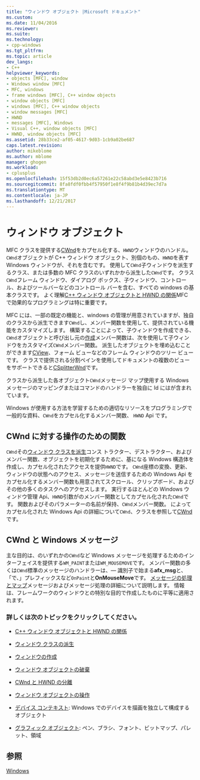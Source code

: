 ```yaml
---
title: "ウィンドウ オブジェクト |Microsoft ドキュメント"
ms.custom: 
ms.date: 11/04/2016
ms.reviewer: 
ms.suite: 
ms.technology:
- cpp-windows
ms.tgt_pltfrm: 
ms.topic: article
dev_langs:
- C++
helpviewer_keywords:
- objects [MFC], window
- Windows window [MFC]
- MFC, windows
- frame windows [MFC], C++ window objects
- window objects [MFC]
- windows [MFC], C++ window objects
- window messages [MFC]
- HWND
- messages [MFC], Windows
- Visual C++, window objects [MFC]
- HWND, window objects [MFC]
ms.assetid: 28b33ce2-af05-4617-9d03-1cb9a02be687
caps.latest.revision: 
author: mikeblome
ms.author: mblome
manager: ghogen
ms.workload:
- cplusplus
ms.openlocfilehash: 15f53db2d0ec6a57261e22c58abd3e5e8423b716
ms.sourcegitcommit: 8fa8fdf0fbb4f57950f1e8f4f9b81b4d39ec7d7a
ms.translationtype: MT
ms.contentlocale: ja-JP
ms.lasthandoff: 12/21/2017
---
```

# <a name="window-objects"></a>ウィンドウ オブジェクト
MFC クラスを提供する[CWnd](../mfc/reference/cwnd-class.md)をカプセル化する、`HWND`ウィンドウのハンドル。 `CWnd`オブジェクトが C++ ウィンドウ オブジェクト、別個のもの、`HWND`を表す Windows ウィンドウが、それを含むです。 使用して`CWnd`子ウィンドウを派生するクラス、または多数の MFC クラスのいずれかから派生した`CWnd`です。 クラス`CWnd`フレーム ウィンドウ、ダイアログ ボックス、子ウィンドウ、コントロール、およびツールバーなどのコントロール バーを含む、すべての windows の基本クラスです。 よく理解[C++ ウィンドウ オブジェクトと HWND の関係](../mfc/relationship-between-a-cpp-window-object-and-an-hwnd.md)MFC で効果的なプログラミングは特に重要です。  
  
 MFC には、一部の既定の機能と、windows の管理が用意されていますが、独自のクラスから派生できます`CWnd`し、メンバー関数を使用して、提供されている機能をカスタマイズします。 構築することによって、子ウィンドウを作成できる、`CWnd`オブジェクトと呼び出し元の[作成](../mfc/reference/cwnd-class.md#create)メンバー関数は、次を使用して子ウィンドウをカスタマイズ`CWnd`メンバー関数。 派生したオブジェクトを埋め込むことができます[CView](../mfc/reference/cview-class.md)、フォーム ビューなどのフレーム ウィンドウのツリー ビューです。 クラスで提供される分割ペインを使用してドキュメントの複数のビューをサポートできると[CSplitterWnd](../mfc/reference/csplitterwnd-class.md)です。  
  
 クラスから派生した各オブジェクト`CWnd`メッセージ マップ使用する Windows メッセージのマッピングまたはコマンドのハンドラーを独自に Id にはが含まれています。  
  
 Windows が使用する方法を学習するための適切なリソースをプログラミングで一般的な資料、`CWnd`をカプセル化するメンバー関数、 `HWND` Api です。  
  
## <a name="functions-for-operating-on-a-cwnd"></a>CWnd に対する操作のための関数  
 `CWnd`その[ウィンドウ クラスを派生](../mfc/derived-window-classes.md)コンス トラクター、デストラクター、およびメンバー関数、オブジェクトを初期化するために、基になる Windows 構造体を作成し、カプセル化されたアクセスを提供`HWND`です。 `CWnd`座標の変換、更新、ウィンドウの状態へのアクセス、メッセージを送信するための Windows Api をカプセル化するメンバー関数も用意されてスクロール、クリップボード、およびその他の多くのタスクへのアクセスします。 実行するほとんどの Windows ウィンドウ管理 Api、`HWND`引数がのメンバー関数としてカプセル化された`CWnd`です。 関数およびそのパラメーターの名前が保持、`CWnd`メンバー関数。 によってカプセル化された Windows Api の詳細について`CWnd`、クラスを参照して[CWnd](../mfc/reference/cwnd-class.md)です。  
  
## <a name="cwnd-and-windows-messages"></a>CWnd と Windows メッセージ  
 主な目的は、のいずれかの`CWnd`など Windows メッセージを処理するためのインターフェイスを提供する`WM_PAINT`または`WM_MOUSEMOVE`です。 メンバー関数の多くは`CWnd`標準のメッセージのハンドラーは、— 識別子で始まる**afx_msg**と、「で、」プレフィックスなど`OnPaint`と**OnMouseMove**です。 [メッセージの処理とマップ](../mfc/message-handling-and-mapping.md)メッセージおよびメッセージ処理の詳細について説明します。 情報は、フレームワークのウィンドウとの特別な目的で作成したものに平等に適用されます。  
  
### <a name="what-do-you-want-to-know-more-about"></a>詳しくは次のトピックをクリックしてください。  
  
-   [C++ ウィンドウ オブジェクトと HWND の関係](../mfc/relationship-between-a-cpp-window-object-and-an-hwnd.md)  
  
-   [ウィンドウ クラスの派生](../mfc/derived-window-classes.md)  
  
-   [ウィンドウの作成](../mfc/creating-windows.md)  
  
-   [ウィンドウ オブジェクトの破棄](../mfc/destroying-window-objects.md)  
  
-   [CWnd と HWND の分離](../mfc/detaching-a-cwnd-from-its-hwnd.md)  
  
-   [ウィンドウ オブジェクトの操作](../mfc/working-with-window-objects.md)  
  
-   [デバイス コンテキスト](../mfc/device-contexts.md): Windows でのデバイスを描画を独立して構成するオブジェクト  
  
-   [グラフィック オブジェクト](../mfc/graphic-objects.md): ペン、ブラシ、フォント、ビットマップ、パレット、領域  
  
## <a name="see-also"></a>参照  
 [Windows](../mfc/windows.md)

